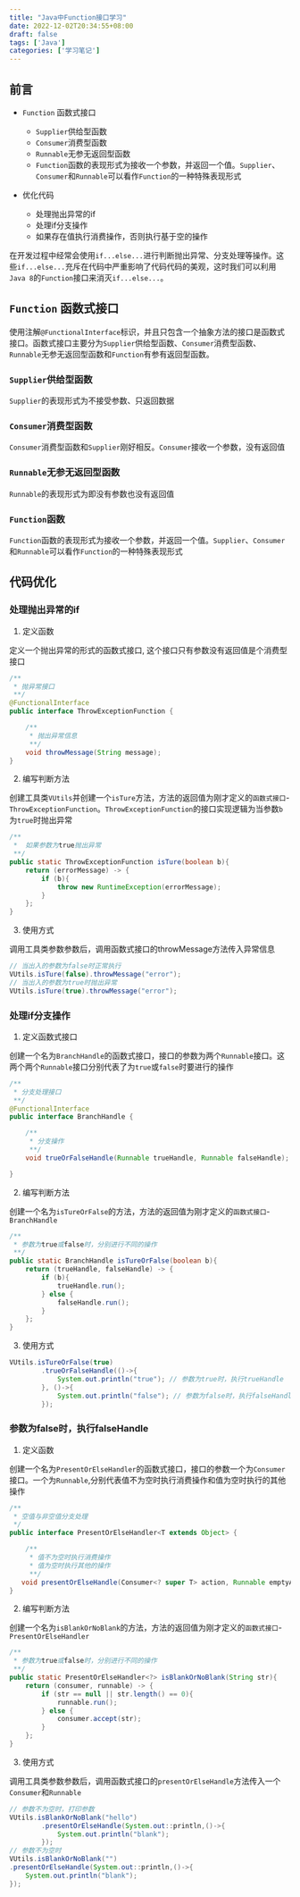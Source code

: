 ```yaml
---
title: "Java中Function接口学习"
date: 2022-12-02T20:34:55+08:00
draft: false
tags: ['Java']
categories: ['学习笔记']
---
```


## 前言

- `Function` 函数式接口
    - `Supplier`供给型函数
    - `Consumer`消费型函数
    - `Runnable`无参无返回型函数
    - `Function`函数的表现形式为接收一个参数，并返回一个值。`Supplier`、`Consumer`和`Runnable`可以看作`Function`的一种特殊表现形式

- 优化代码
    - 处理抛出异常的if
    - 处理if分支操作
    - 如果存在值执行消费操作，否则执行基于空的操作

在开发过程中经常会使用`if...else...`进行判断抛出异常、分支处理等操作。这些`if...else...`充斥在代码中严重影响了代码代码的美观，这时我们可以利用`Java 8`的`Function`接口来消灭`if...else...`。

## `Function` 函数式接口

使用注解`@FunctionalInterface`标识，并且只包含一个抽象方法的接口是函数式接口。函数式接口主要分为`Supplier`供给型函数、`Consumer`消费型函数、`Runnable`无参无返回型函数和`Function`有参有返回型函数。

### `Supplier`供给型函数

`Supplier`的表现形式为不接受参数、只返回数据

### `Consumer`消费型函数

`Consumer`消费型函数和`Supplier`刚好相反。`Consumer`接收一个参数，没有返回值

### `Runnable`无参无返回型函数

`Runnable`的表现形式为即没有参数也没有返回值

### `Function`函数

`Function`函数的表现形式为接收一个参数，并返回一个值。`Supplier`、`Consumer`和`Runnable`可以看作`Function`的一种特殊表现形式

## 代码优化

### 处理抛出异常的if

1. 定义函数

定义一个抛出异常的形式的函数式接口, 这个接口只有参数没有返回值是个消费型接口
```java
/**
 * 抛异常接口
 **/
@FunctionalInterface
public interface ThrowExceptionFunction {

    /**
     * 抛出异常信息
     **/
    void throwMessage(String message);
}
```

2. 编写判断方法

创建工具类`VUtils`并创建一个`isTure`方法，方法的返回值为刚才定义的`函数式接口`-`ThrowExceptionFunction`。`ThrowExceptionFunction`的接口实现逻辑为当参数`b`为`true`时抛出异常
```java
/**
 *  如果参数为true抛出异常
 **/
public static ThrowExceptionFunction isTure(boolean b){
    return (errorMessage) -> {
        if (b){
            throw new RuntimeException(errorMessage);
        }
    };
}
```

3. 使用方式

调用工具类参数参数后，调用函数式接口的throwMessage方法传入异常信息
```java
// 当出入的参数为false时正常执行
VUtils.isTure(false).throwMessage("error");
// 当出入的参数为true时抛出异常
VUtils.isTure(true).throwMessage("error");
```

### 处理if分支操作

1. 定义函数式接口

创建一个名为`BranchHandle`的函数式接口，接口的参数为两个`Runnable`接口。这两个两个`Runnable`接口分别代表了为`true`或`false`时要进行的操作
```java
/**
 * 分支处理接口
 **/
@FunctionalInterface
public interface BranchHandle {

    /**
     * 分支操作
     **/
    void trueOrFalseHandle(Runnable trueHandle, Runnable falseHandle);

}
```

2. 编写判断方法

创建一个名为`isTureOrFalse`的方法，方法的返回值为刚才定义的`函数式接口`-`BranchHandle`
```java
/**
 * 参数为true或false时，分别进行不同的操作
 **/
public static BranchHandle isTureOrFalse(boolean b){
    return (trueHandle, falseHandle) -> {
        if (b){
            trueHandle.run();
        } else {
            falseHandle.run();
        }
    };
}
```

3. 使用方式

```java
VUtils.isTureOrFalse(true)
        .trueOrFalseHandle(()->{
            System.out.println("true"); // 参数为true时，执行trueHandle
        }, ()->{
            System.out.println("false"); // 参数为false时，执行falseHandle
        });
```

### 参数为false时，执行falseHandle

1. 定义函数

创建一个名为`PresentOrElseHandler`的函数式接口，接口的参数一个为`Consumer`接口。一个为`Runnable`,分别代表值不为空时执行消费操作和值为空时执行的其他操作
```java
/**
 * 空值与非空值分支处理
 */
public interface PresentOrElseHandler<T extends Object> {

    /**
     * 值不为空时执行消费操作
     * 值为空时执行其他的操作
     **/
   void presentOrElseHandle(Consumer<? super T> action, Runnable emptyAction);
}
```

2. 编写判断方法

创建一个名为`isBlankOrNoBlank`的方法，方法的返回值为刚才定义的`函数式接口`-`PresentOrElseHandler`
```java
/**
 * 参数为true或false时，分别进行不同的操作
 **/
public static PresentOrElseHandler<?> isBlankOrNoBlank(String str){
    return (consumer, runnable) -> {
        if (str == null || str.length() == 0){
            runnable.run();
        } else {
            consumer.accept(str);
        }
    };
}
```

3. 使用方式

调用工具类参数参数后，调用函数式接口的`presentOrElseHandle`方法传入一个`Consumer`和`Runnable`

```java
// 参数不为空时，打印参数
VUtils.isBlankOrNoBlank("hello")
        .presentOrElseHandle(System.out::println,()->{
            System.out.println("blank");
        });
// 参数不为空时
VUtils.isBlankOrNoBlank("")
.presentOrElseHandle(System.out::println,()->{
    System.out.println("blank");
});
```